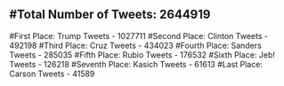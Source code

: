 #Total Number of Tweets: 2644919 
---
#First Place: Trump Tweets - 1027711
#Second Place: Clinton Tweets - 492198
#Third Place: Cruz Tweets - 434023
#Fourth Place: Sanders Tweets - 285035
#Fifth Place: Rubio Tweets - 176532
#Sixth Place: Jeb! Tweets - 126218
#Seventh Place: Kasich Tweets - 61613
#Last Place: Carson Tweets - 41589
